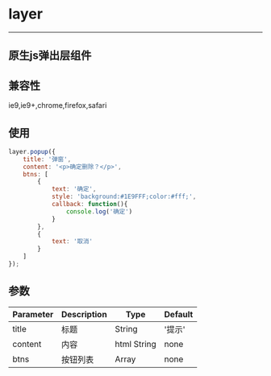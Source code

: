 # layer
---
原生js弹出层组件
---
## 兼容性
ie9,ie9+,chrome,firefox,safari
## 使用

```js
layer.popup({
	title: '弹窗',
	content: '<p>确定删除？</p>',
	btns: [
		{
			text: '确定',
			style: 'background:#1E9FFF;color:#fff;',
			callback: function(){
				console.log('确定')
			}
		},
		{
			text: '取消'
		}
	]
});
```
## 参数

| Parameter       | Description      | Type           | Default      |
|-----------------|------------------|----------------|--------------|
| title   		  | 标题         	     | String         | '提示'       |
| content   	  | 内容                         | html String    | none         |
| btns  		  | 按钮列表                  | Array          | none         |



